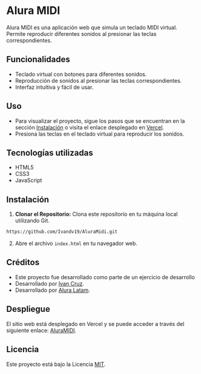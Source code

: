 # Alura MIDI

Alura MIDI es una aplicación web que simula un teclado MIDI virtual. Permite reproducir diferentes sonidos al presionar las teclas correspondientes.

## Funcionalidades

- Teclado virtual con botones para diferentes sonidos.
- Reproducción de sonidos al presionar las teclas correspondientes.
- Interfaz intuitiva y fácil de usar.

## Uso

- Para visualizar el proyecto, sigue los pasos que se encuentran en la sección [Instalación](#instalación) o visita el enlace desplegado en [Vercel](https://alura-midi-inky.vercel.app/).
- Presiona las teclas en el teclado virtual para reproducir los sonidos.

## Tecnologías utilizadas

- HTML5
- CSS3
- JavaScript

## Instalación

1. **Clonar el Repositorio:** Clona este repositorio en tu máquina local utilizando Git.
```bash
https://github.com/Ivandv19/AluraMidi.git
```
2. Abre el archivo `index.html` en tu navegador web.

## Créditos

- Este proyecto fue desarrollado como parte de un ejercicio de desarrollo 
- Desarrollado por [Ivan Cruz](https://www.linkedin.com/in/ivan-cruz-1906mx/).
- Desarrollado por [Alura Latam](https://www.linkedin.com/company/alura-latam/).

## Despliegue

El sitio web está desplegado en Vercel y se puede acceder a través del siguiente enlace: [AluraMIDI](https://alura-midi-inky.vercel.app/).

## Licencia

Este proyecto está bajo la Licencia [MIT](https://opensource.org/licenses/MIT).
